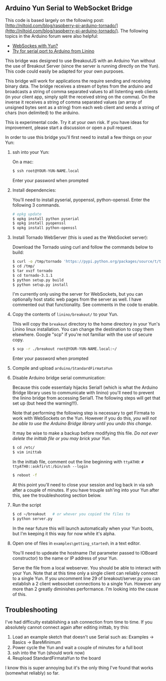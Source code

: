 Arduino Yun Serial to WebSocket Bridge
---

This code is based largely on the following post: [http://niltoid.com/blog/raspberry-pi-arduino-tornado/](http://niltoid.com/blog/raspberry-pi-arduino-tornado/).
The following topics in the Arduino forum were also helpful:

- [WebSockes with Yun?](http://forum.arduino.cc/index.php?PHPSESSID=4pku83vo5og8qfscpebc21la53&topic=194934.msg1445071#msg1445071)
- [Tty for serial port to Arduino from Linino](http://forum.arduino.cc/index.php?PHPSESSID=3e1b76gh53llbkearekqvndtg3&topic=191820.15)


This bridge was designed to use BreakoutJS with an Arduino Yun without the use
of Breakout Server (since the server is running directly on the Yun). This code
could easily be adapted for your own purposes.

This bridge will work for applications the require sending and receiving binary
data. The bridge receives a stream of bytes from the arduino and broadcasts a
string of comma separated values to all listenting web clients (in your client
app, simply split the received string on the comma). On the inverse it receives
a string of comma separated values (an array of unsigned bytes sent as a string)
from each web client and sends a string of chars (non delimited) to the arduino.

This is experimental code. Try it at your own risk. If you have ideas for
improvement, please start a discussion or open a pull request.

In order to use this bridge you'll first need to install a few things on your
Yun:

1. ssh into your Yun:

   On a mac:
   ```bash
   $ ssh root@YOUR-YUN-NAME.local
   ```

   Enter your password when prompted

2. Install dependencies:

    You'll need to install pyserial, pyopenssl, python-openssl. Enter the
    following 3 commands.

    ```bash
    # opkg update
    $ opkg install python pyserial
    $ opkg install pyopenssl
    $ opkg install python-openssl
    ```


3. Install Tornado WebServer (this is used as the WebSocket server):

    Download the Tornado using curl and follow the commands below to build:
    ```bash
    $ curl -o /tmp/tornado 'https://pypi.python.org/packages/source/t/tornado/tornado-3.1.1.tar.gz' -k
    $ cd /tmp/
    $ tar xvzf tornado
    $ cd tornado-3.1.1
    $ python setup.py build
    $ python setup.py install
    ```

    I'm currently only using the server for WebSockets, but you can optionally
    host static web pages from the server as well. I have commented out that
    functionality. See comments in the code to enable.

4. Copy the contents of `linino/breakout/` to your Yun.

   This will copy the `breakout` directory to the home directory in your Yun's
   Linino linux installation. You can change the destination to copy them
   elsewhere. Google "scp" if you're not familiar with the use of secure copy.

    ```bash
   $ scp -r ./breakout root@YOUR-YUN-NAME.local:~/
   ```

   Enter your password when prompted


5. Compile and upload `arduino/StandardFirmataYun`


6. Disable Arduino bridge serial communication:

    Because this code essentialy hijacks Serial1 (which is what the Arduino
    Bridge library uses to communicate with linino) you'll need to prevent
    the linino bridge from accessing Serial1. The following steps will get
    that set up (but heed the warning!!!).

    Note that performing the following step is necessary to get Firmata to
    work with WebSockets on the Yun. However if you do this, *you will not be
    able to use the Arduino Bridge library until you undo this change*.

    It may be wise to make a backup before modifying this file. *Do not ever
    delete the inittab file or you may brick your Yun.*

    ```bash
    $ cd /etc/
    $ vim inittab
    ```
    In the inittab file, comment out the line beginning with `ttyATH0`:
    `# ttyATH0::askfirst:/bin/ash --login`
    
    ```bash
    $ reboot -f
    ```

    At this point you'll need to close your session and log back in via ssh
    after a couple of minutes. If you have trouple ssh'ing into your Yun after
    this, see the troubleshooting section below.


7.  Run the script
    
    ```bash
    $ cd ~/breakout   # or whever you copied the files to
    $ python server.py
    ```

    In the near future this will launch automatically when your Yun boots, but
    I'm keeping it this way for now while it's alpha.


8.  Open one of files in `examples\getting_started\` in a text editor.

    You'll need to updeate the hostname (1st parameter passed to IOBoard constructor)
    to the name or IP address of your Yun.

    Serve the file from a local webserver. You should be able to interact with
    your Yun. Note that at this time only a single client can reliably connect
    to a single Yun. If you uncomment line 29 of breakout/server.py you can
    establish a 2 client websocket connections to a single Yun. However any more
    than 2 greatly diminishes performance. I'm looking into the cause of this.


Troubleshooting
---

I've had difficulty establishing a ssh connection
from time to time. If you absolutely cannot connect again after editing
inittab, try this:

1. Load an example sketch that doesn't use Serial such as: Examples -> Basics -> BareMinimum
2. Power cycle the Yun and wait a couple of minutes for a full boot
3. ssh into the Yun (should work now)
4. Reupload StandardFirmataYun to the board

I know this is super annoying but it's the only thing I've found that works
(somewhat reliably) so far.


